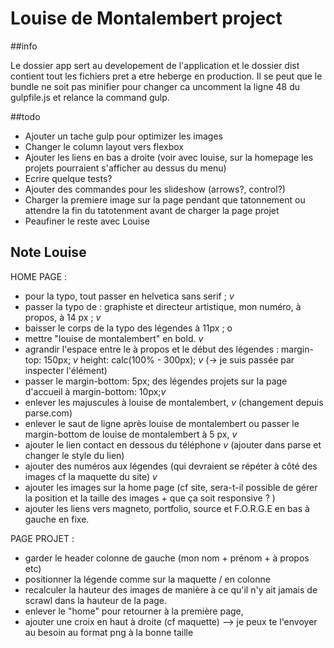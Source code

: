 # Louise de Montalembert project
##info

Le dossier app sert au developement de l'application et le dossier dist contient tout les fichiers pret a etre heberge 
en production. Il se peut que le bundle ne soit pas minifier pour changer ca uncomment la ligne 48 du gulpfile.js et 
relance la command gulp.

##todo
- Ajouter un tache gulp pour optimizer les images
- Changer le column layout vers flexbox
- Ajouter les liens en bas a droite (voir avec louise, sur la homepage les projets pourraient s'afficher au dessus du menu)
- Ecrire quelque tests?
- Ajouter des commandes pour les slideshow (arrows?, control?)
- Charger la premiere image sur la page pendant que tatonnement ou attendre la fin du tatotenment avant de charger la page projet
- Peaufiner le reste avec Louise


## Note Louise

HOME PAGE :

- pour la typo, tout passer en helvetica sans serif ; *v*
- passer la typo de : graphiste et directeur artistique, mon numéro, à propos, à 14 px ; *v*
- baisser le corps de la typo des légendes à 11px ; o
- mettre "louise de montalembert" en bold. *v*
- agrandir l'espace entre le à propos et le début des légendes : 
margin-top: 150px; *v*
height: calc(100% - 300px); *v*
(-> je suis passée par inspecter l'élément)
- passer le margin-bottom: 5px; des légendes projets sur la page d'accueil à margin-bottom: 10px;*v*
- enlever les majuscules à louise de montalembert, *v* (changement depuis parse.com)
- enlever le saut de ligne après louise de montalembert ou passer le margin-bottom de louise de montalembert à 5 px, *v*
- ajouter le lien contact en dessous du téléphone *v* (ajouter dans parse et changer le style du lien)
- ajouter des numéros aux légendes (qui devraient se répéter à côté des images cf la maquette du site) *v*
- ajouter les images sur la home page (cf site, sera-t-il possible de gérer la position et la taille des images + que ça soit responsive ? )
- ajouter les liens vers magneto, portfolio, source et F.O.R.G.E en bas à gauche en fixe. 

PAGE PROJET : 

- garder le header colonne de gauche (mon nom + prénom + à propos etc)
- positionner la légende comme sur la maquette / en colonne 
- recalculer la hauteur des images de manière à ce qu'il n'y ait jamais de scrawl dans la hauteur de la page. 
- enlever le "home" pour retourner à la première page, 
- ajouter une croix en haut à droite (cf maquette) 
—> je peux te l'envoyer au besoin au format png à la bonne taille